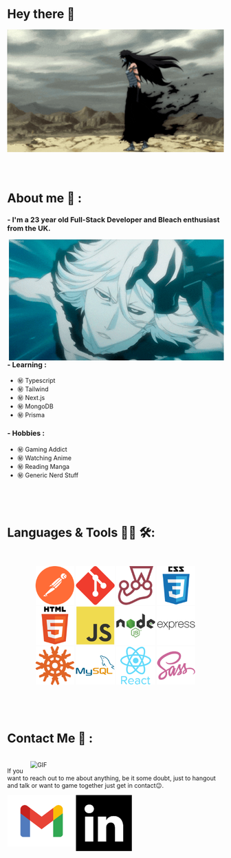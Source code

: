 # Hey  there 👋

<div align="center">
<img hight="300" width="700" alt="GIF" align="center" src="./assets/images/mugetsu gif.gif">
</div>

</br>
</br>
</br>


# About me 💬 :

### - I'm a 23 year old Full-Stack Developer and Bleach enthusiast from the UK.

<img hight="400" width="500" alt="GIF" align="right" src="./assets/images/fused Tensa zangetsu.gif">

### - Learning :
- ㊙️ Typescript
- ㊙️ Tailwind
- ㊙️ Next.js
- ㊙️ MongoDB
- ㊙️ Prisma

### - Hobbies : 
- ㊙️ Gaming Addict
- ㊙️ Watching Anime
- ㊙️ Reading Manga
- ㊙️ Generic Nerd Stuff

</br>
</br>
</br>


# Languages & Tools 👨‍💻 🛠:
</br>

<p align="center">


<img src="./assets/icons/68747470733a2f2f7777772e766563746f726c6f676f2e7a6f6e652f6c6f676f732f676574706f73746d616e2f676574706f73746d616e2d69636f6e2e737667.svg" alt="Postman" width="90" hight="50">
<img src="./assets/icons/68747470733a2f2f7777772e766563746f726c6f676f2e7a6f6e652f6c6f676f732f6769742d73636d2f6769742d73636d2d69636f6e2e737667.svg" alt="git"  width="90" hight="50">
<img src="./assets/icons/68747470733a2f2f7777772e766563746f726c6f676f2e7a6f6e652f6c6f676f732f6a6573746a73696f2f6a6573746a73696f2d69636f6e2e737667.svg" alt="Jest" width="90" hight="50">
<img src="./assets/icons/css3-original-wordmark.svg" alt="CSS" width="90" hight="50">

</br>
<img src="./assets/icons/html5-original-wordmark.svg" alt="html" width="90" hight="50">
<img src="./assets/icons/javascript icon.svg" alt="javascript" width="90" hight="50">
<img src="./assets/icons/nodejs-original-wordmark.svg" alt="node" width="90" hight="50">
<img src="./assets/icons/express-original-wordmark.svg" alt="Express" width="90" hight="50">
</br>
<img src="./assets/icons/knex-js-icon-512x512-a2yn0209.png" alt="knex" width="90" hight="50">
<img src="./assets/icons/mysql-original-wordmark.svg" alt="sql" width="90" hight="50">
<img src="./assets/icons/react-original-wordmark.svg" alt="react" width="90" hight="50">
<img src="./assets/icons/sass-original.svg" alt="sass" width="90" hight="50">
</p>
</br>
</br>
</br>

# Contact Me 📱 :

<p>
 </br>


<img hight="320" width="450" align="right" alt="GIF" src="./assets/images/rukia bankai gif.webp">


If you want to reach out to me about anything, be it some doubt, just to hangout and talk or want to game together just get in contact😉.

<a href="mailto:solomonpipi1@gmail.com">
 <img align="left" alt="Gmail" width="160" hight="100" src="./assets/icons/GMail New Icon.svg" />
</a>
<a href="https://www.linkedin.com/in/solomon-pipi/">
  <img align="left" alt="Linkedin" width="130" hight="100" src="./assets/icons/linkedin-svgrepo-com.svg" />
</br>
</br>
</br>
</a>


</br>
</br>
</br>
</br>
</br>
</br>
</br>


